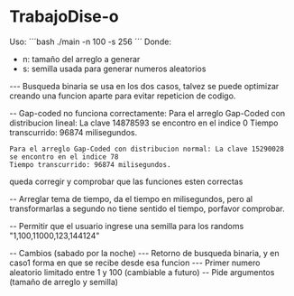 # TrabajoDise-o

Uso:
´´´bash
./main -n 100 -s 256
´´´
Donde:
- n: tamaño del arreglo a generar
- s: semilla usada para generar numeros aleatorios

--- Busqueda binaria se usa en los dos casos, talvez se puede optimizar creando una funcion aparte para evitar repeticion de codigo.

-- Gap-coded no funciona correctamente:
    Para el arreglo Gap-Coded con distribucion lineal: La clave 14878593 se encontro en el indice 0
    Tiempo transcurrido: 96874 milisegundos.

    Para el arreglo Gap-Coded con distribucion normal: La clave 15290028 se encontro en el indice 78
    Tiempo transcurrido: 96874 milisegundos.
queda corregir y comprobar que las funciones esten correctas

-- Arreglar tema de tiempo, da el tiempo en milisegundos, pero al transformarlas a segundo no tiene sentido el tiempo, porfavor comprobar.

-- Permitir que el usuario ingrese una semilla para los randoms "1,100,11000,123,144124"


-- Cambios (sabado por la noche)
--- Retorno de busqueda binaria, y en caso1 forma en que se recibe desde esa funcion
--- Primer numero aleatorio limitado entre 1 y 100 (cambiable a futuro)
-- Pide argumentos (tamaño de arreglo y semilla)
